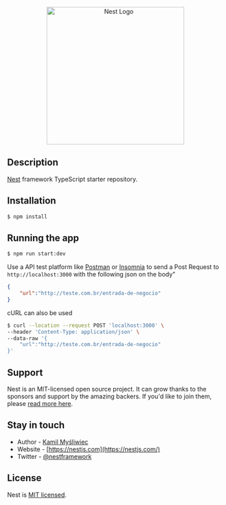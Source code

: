 <p align="center">
  <a href="http://nestjs.com/" target="blank"><img src="https://nestjs.com/img/logo_text.svg" width="320" alt="Nest Logo" /></a>
</p>

## Description

[Nest](https://github.com/nestjs/nest) framework TypeScript starter repository.

## Installation

```bash
$ npm install
```

## Running the app

```bash
$ npm run start:dev
```

Use a API test platform like [Postman](https://www.postman.com/) or [Insomnia](https://insomnia.rest/) to send a Post Request to `http://localhost:3000` with the following json on the body"

```json
{
    "url":"http://teste.com.br/entrada-de-negocio"
}
```

cURL can also be used
```bash
$ curl --location --request POST 'localhost:3000' \
--header 'Content-Type: application/json' \
--data-raw '{
    "url":"http://teste.com.br/entrada-de-negocio"
}'
```
## Support

Nest is an MIT-licensed open source project. It can grow thanks to the sponsors and support by the amazing backers. If you'd like to join them, please [read more here](https://docs.nestjs.com/support).

## Stay in touch

- Author - [Kamil Myśliwiec](https://kamilmysliwiec.com)
- Website - [https://nestjs.com](https://nestjs.com/)
- Twitter - [@nestframework](https://twitter.com/nestframework)

## License

Nest is [MIT licensed](LICENSE).
